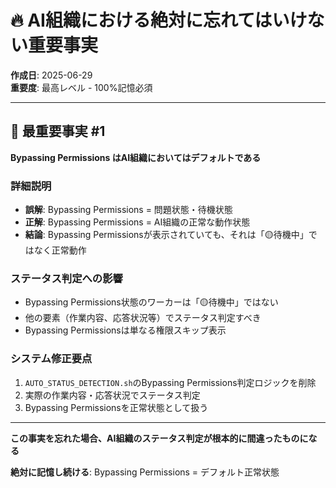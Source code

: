 # 🔥 AI組織における絶対に忘れてはいけない重要事実

**作成日**: 2025-06-29  
**重要度**: 最高レベル - 100%記憶必須

---

## 🚨 最重要事実 #1

**Bypassing Permissions はAI組織においてはデフォルトである**

### 詳細説明
- **誤解**: Bypassing Permissions = 問題状態・待機状態
- **正解**: Bypassing Permissions = AI組織の正常な動作状態
- **結論**: Bypassing Permissionsが表示されていても、それは「🟡待機中」ではなく正常動作

### ステータス判定への影響
- Bypassing Permissions状態のワーカーは「🟡待機中」ではない
- 他の要素（作業内容、応答状況等）でステータス判定すべき
- Bypassing Permissionsは単なる権限スキップ表示

### システム修正要点
1. `AUTO_STATUS_DETECTION.sh`のBypassing Permissions判定ロジックを削除
2. 実際の作業内容・応答状況でステータス判定
3. Bypassing Permissionsを正常状態として扱う

---

**この事実を忘れた場合、AI組織のステータス判定が根本的に間違ったものになる**

**絶対に記憶し続ける**: Bypassing Permissions = デフォルト正常状態